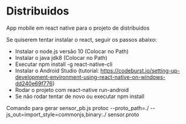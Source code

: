 # Distribuidos
App mobile em react native para o projeto de distribuidos

Se quiserem tentar instalar o react, seguir os passos abaixo:

* Instalar o node.js versão 10 (Colocar no Path)
* Instalar o java jdk8 (Colocar no Path)
* Executar npm install -g react-native-cli
* Instalar o Android Studio (tutorial: https://codeburst.io/setting-up-development-environment-using-react-native-on-windows-dd240e69f776)
* Rodar o projeto com react-native run-android
* Se não rodar tentar de novo ou executar npm install

Comando para gerar sensor_pb.js protoc --proto_path=./ --js_out=import_style=commonjs,binary:./ sensor.proto 
